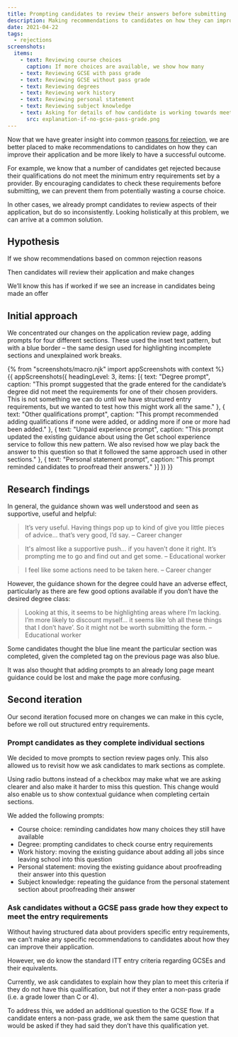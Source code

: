 ```yaml
---
title: Prompting candidates to review their answers before submitting
description: Making recommendations to candidates on how they can improve their application prior to submission, aka ‘flight check’.
date: 2021-04-22
tags:
  - rejections
screenshots:
  items:
    - text: Reviewing course choices
      caption: If more choices are available, we show how many
    - text: Reviewing GCSE with pass grade
    - text: Reviewing GCSE without pass grade
    - text: Reviewing degrees
    - text: Reviewing work history
    - text: Reviewing personal statement
    - text: Reviewing subject knowledge
    - text: Asking for details of how candidate is working towards meeting GCSE requirement
      src: explanation-if-no-gcse-pass-grade.png
---
```


Now that we have greater insight into common [reasons for rejection](/manage-teacher-training-applications/reasons-for-rejection-iteration-3/), we are better placed to make recommendations to candidates on how they can improve their application and be more likely to have a successful outcome.

For example, we know that a number of candidates get rejected because their qualifications do not meet the minimum entry requirements set by a provider. By encouraging candidates to check these requirements before submitting, we can prevent them from potentially wasting a course choice.

In other cases, we already prompt candidates to review aspects of their application, but do so inconsistently. Looking holistically at this problem, we can arrive at a common solution.

## Hypothesis

If we show recommendations based on common rejection reasons

Then candidates will review their application and make changes

We’ll know this has if worked if we see an increase in candidates being made an offer

## Initial approach

We concentrated our changes on the application review page, adding prompts for four different sections. These used the inset text pattern, but with a blue border – the same design used for highlighting incomplete sections and unexplained work breaks.

{% from "screenshots/macro.njk" import appScreenshots with context %}
{{ appScreenshots({
  headingLevel: 3,
  items: [{
    text: "Degree prompt",
    caption: "This prompt suggested that the grade entered for the candidate’s degree did not meet the requirements for one of their chosen providers. This is not something we can do until we have structured entry requirements, but we wanted to test how this might work all the same."
  }, {
    text: "Other qualifications prompt",
    caption: "This prompt recommended adding qualifications if none were added, or adding more if one or more had been added."
  }, {
    text: "Unpaid experience prompt",
    caption: "This prompt updated the existing guidance about using the Get school experience service to follow this new pattern. We also revised how we play back the answer to this question so that it followed the same approach used in other sections."
  }, {
    text: "Personal statement prompt",
    caption: "This prompt reminded candidates to proofread their answers."
  }]
}) }}

## Research findings

In general, the guidance shown was well understood and seen as supportive, useful and helpful:

> It’s very useful. Having things pop up to kind of give you little pieces of advice… that’s very good, I’d say.
> – Career changer

> It's almost like a supportive push… if you haven’t done it right. It’s prompting me to go and find out and get some.
> – Educational worker

> I feel like some actions need to be taken here.
> – Career changer

However, the guidance shown for the degree could have an adverse effect, particularly as there are few good options available if you don’t have the desired degree class:

> Looking at this, it seems to be highlighting areas where I’m lacking. I’m more likely to discount myself… it seems like ‘oh all these things that I don’t have’. So it might not be worth submitting the form.
> – Educational worker

Some candidates thought the blue line meant the particular section was completed, given the completed tag on the previous page was also blue.

It was also thought that adding prompts to an already long page meant guidance could be lost and make the page more confusing.

## Second iteration

Our second iteration focused more on changes we can make in this cycle, before we roll out structured entry requirements.

### Prompt candidates as they complete individual sections

We decided to move prompts to section review pages only. This also allowed us to revisit how we ask candidates to mark sections as complete.

Using radio buttons instead of a checkbox may make what we are asking clearer and also make it harder to miss this question. This change would also enable us to show contextual guidance when completing certain sections.

We added the following prompts:

* Course choice: reminding candidates how many choices they still have available
* Degree: prompting candidates to check course entry requirements
* Work history: moving the existing guidance about adding all jobs since leaving school into this question
* Personal statement: moving the existing guidance about proofreading their answer into this question
* Subject knowledge: repeating the guidance from the personal statement section about proofreading their answer

### Ask candidates without a GCSE pass grade how they expect to meet the entry requirements

Without having structured data about providers specific entry requirements, we can’t make any specific recommendations to candidates about how they can improve their application.

However, we do know the standard ITT entry criteria regarding GCSEs and their equivalents.

Currently, we ask candidates to explain how they plan to meet this criteria if they do not have this qualification, but not if they enter a non-pass grade (i.e. a grade lower than C or 4).

To address this, we added an additional question to the GCSE flow. If a candidate enters a non-pass grade, we ask them the same question that would be asked if they had said they don’t have this qualification yet.
